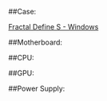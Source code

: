 ##Case:

[Fractal Define S - Windows](http://www.fractal-design.com/home/product/cases/define-series/define-s-window)

##Motherboard:

##CPU:

##GPU:

##Power Supply:
